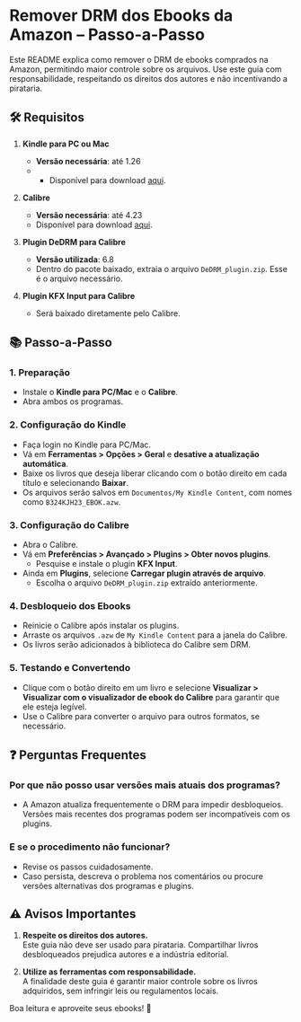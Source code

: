 # Remover DRM dos Ebooks da Amazon – Passo-a-Passo

Este README explica como remover o DRM de ebooks comprados na Amazon, permitindo maior controle sobre os arquivos. Use este guia com responsabilidade, respeitando os direitos dos autores e não incentivando a pirataria. 

## 🛠️ Requisitos

1. **Kindle para PC ou Mac**  
   - **Versão necessária**: até 1.26  
   -    - Disponível para download [aqui](https://drive.google.com/file/d/1zaTnnhPii5Luj8YM6NcCeDnPC_PnP9Mq/view?usp=drive_link).

2. **Calibre**  
   - **Versão necessária**: até 4.23  
   - Disponível para download [aqui](https://drive.google.com/file/d/1_tNkplqeqdX-PVrpG4wG_2SyCtuq6lbq/view?usp=sharing).

3. **Plugin DeDRM para Calibre**  
   - **Versão utilizada**: 6.8  
   - Dentro do pacote baixado, extraia o arquivo `DeDRM_plugin.zip`. Esse é o arquivo necessário.

4. **Plugin KFX Input para Calibre**  
   - Será baixado diretamente pelo Calibre.

## 📚 Passo-a-Passo

### 1. **Preparação**
   - Instale o **Kindle para PC/Mac** e o **Calibre**.
   - Abra ambos os programas.

### 2. **Configuração do Kindle**  
   - Faça login no Kindle para PC/Mac.  
   - Vá em **Ferramentas > Opções > Geral** e **desative a atualização automática**.  
   - Baixe os livros que deseja liberar clicando com o botão direito em cada título e selecionando **Baixar**.  
   - Os arquivos serão salvos em `Documentos/My Kindle Content`, com nomes como `B324KJH23_EBOK.azw`.  

### 3. **Configuração do Calibre**  
   - Abra o Calibre.  
   - Vá em **Preferências > Avançado > Plugins > Obter novos plugins**.  
     - Pesquise e instale o plugin **KFX Input**.  
   - Ainda em **Plugins**, selecione **Carregar plugin através de arquivo**.  
     - Escolha o arquivo `DeDRM_plugin.zip` extraído anteriormente.  

### 4. **Desbloqueio dos Ebooks**  
   - Reinicie o Calibre após instalar os plugins.  
   - Arraste os arquivos `.azw` de `My Kindle Content` para a janela do Calibre.  
   - Os livros serão adicionados à biblioteca do Calibre sem DRM.  

### 5. **Testando e Convertendo**  
   - Clique com o botão direito em um livro e selecione **Visualizar > Visualizar com o visualizador de ebook do Calibre** para garantir que ele esteja legível.  
   - Use o Calibre para converter o arquivo para outros formatos, se necessário.

## ❓ Perguntas Frequentes

### Por que não posso usar versões mais atuais dos programas?
- A Amazon atualiza frequentemente o DRM para impedir desbloqueios. Versões mais recentes dos programas podem ser incompatíveis com os plugins.  

### E se o procedimento não funcionar?
- Revise os passos cuidadosamente.  
- Caso persista, descreva o problema nos comentários ou procure versões alternativas dos programas e plugins.  

## ⚠️ Avisos Importantes

1. **Respeite os direitos dos autores.**  
   Este guia não deve ser usado para pirataria. Compartilhar livros desbloqueados prejudica autores e a indústria editorial.  

2. **Utilize as ferramentas com responsabilidade.**  
   A finalidade deste guia é garantir maior controle sobre os livros adquiridos, sem infringir leis ou regulamentos locais.

Boa leitura e aproveite seus ebooks! 🚀
